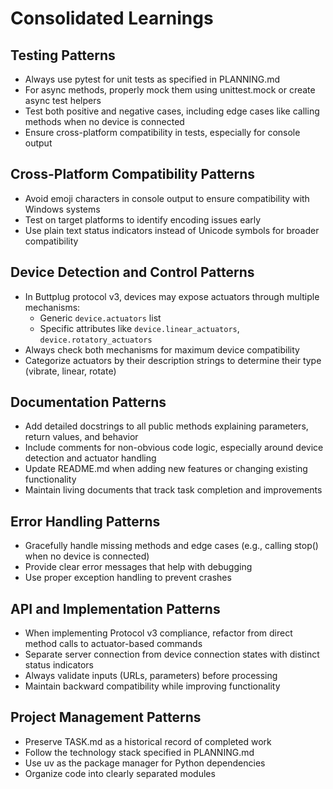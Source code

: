 # Consolidated Learnings

## Testing Patterns
- Always use pytest for unit tests as specified in PLANNING.md
- For async methods, properly mock them using unittest.mock or create async test helpers
- Test both positive and negative cases, including edge cases like calling methods when no device is connected
- Ensure cross-platform compatibility in tests, especially for console output

## Cross-Platform Compatibility Patterns
- Avoid emoji characters in console output to ensure compatibility with Windows systems
- Test on target platforms to identify encoding issues early
- Use plain text status indicators instead of Unicode symbols for broader compatibility

## Device Detection and Control Patterns
- In Buttplug protocol v3, devices may expose actuators through multiple mechanisms:
  * Generic `device.actuators` list
  * Specific attributes like `device.linear_actuators`, `device.rotatory_actuators`
- Always check both mechanisms for maximum device compatibility
- Categorize actuators by their description strings to determine their type (vibrate, linear, rotate)

## Documentation Patterns
- Add detailed docstrings to all public methods explaining parameters, return values, and behavior
- Include comments for non-obvious code logic, especially around device detection and actuator handling
- Update README.md when adding new features or changing existing functionality
- Maintain living documents that track task completion and improvements

## Error Handling Patterns
- Gracefully handle missing methods and edge cases (e.g., calling stop() when no device is connected)
- Provide clear error messages that help with debugging
- Use proper exception handling to prevent crashes

## API and Implementation Patterns
- When implementing Protocol v3 compliance, refactor from direct method calls to actuator-based commands
- Separate server connection from device connection states with distinct status indicators
- Always validate inputs (URLs, parameters) before processing
- Maintain backward compatibility while improving functionality

## Project Management Patterns
- Preserve TASK.md as a historical record of completed work
- Follow the technology stack specified in PLANNING.md
- Use uv as the package manager for Python dependencies
- Organize code into clearly separated modules